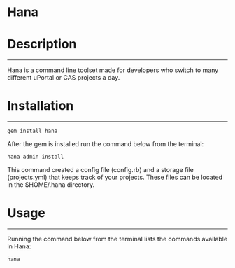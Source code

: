 # Hana

# Description
---------------------------------------
Hana is a command line toolset made for developers who switch to many different uPortal or CAS projects a day.

# Installation
---------------------------------------
    gem install hana

After the gem is installed run the command below from the terminal:

    hana admin install

This command created a config file (config.rb) and a storage file (projects.yml) that keeps track of your projects.  These files can be located in the $HOME/.hana directory.

# Usage
---------------------------------------
Running the command below from the terminal lists the commands available in Hana:

    hana